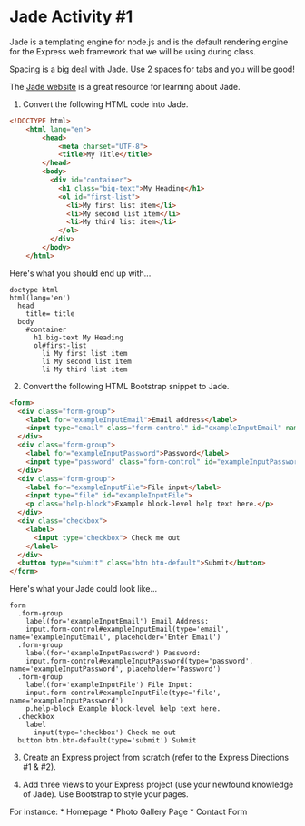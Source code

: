 Jade Activity #1
================

Jade is a templating engine for node.js and is the default rendering engine for the Express web framework that we will be using during class.

Spacing is a big deal with Jade. Use 2 spaces for tabs and you will be good!

The [Jade website](http://jade-lang.com/) is a great resource for learning about Jade.

1. Convert the following HTML code into Jade.

  ```html
  <!DOCTYPE html>
      <html lang="en">
          <head>
              <meta charset="UTF-8">
              <title>My Title</title>
          </head>
          <body>
            <div id="container">
              <h1 class="big-text">My Heading</h1>
              <ol id="first-list">
                <li>My first list item</li>
                <li>My second list item</li>
                <li>My third list item</li>
              </ol>
            </div>
          </body>
      </html>
  ```

  Here's what you should end up with...

  ```jade
  doctype html
  html(lang='en')
    head
      title= title
    body
      #container
        h1.big-text My Heading
        ol#first-list
          li My first list item
          li My second list item
          li My third list item 
  ```

2. Convert the following HTML Bootstrap snippet to Jade.

  ```html
  <form>
    <div class="form-group">
      <label for="exampleInputEmail">Email address</label>
      <input type="email" class="form-control" id="exampleInputEmail" name="exampleInputEmail" placeholder="Enter email">
    </div>
    <div class="form-group">
      <label for="exampleInputPassword">Password</label>
      <input type="password" class="form-control" id="exampleInputPassword" name="exampleInputPassword" placeholder="Password">
    </div>
    <div class="form-group">
      <label for="exampleInputFile">File input</label>
      <input type="file" id="exampleInputFile">
      <p class="help-block">Example block-level help text here.</p>
    </div>
    <div class="checkbox">
      <label>
        <input type="checkbox"> Check me out
      </label>
    </div>
    <button type="submit" class="btn btn-default">Submit</button>
  </form>
  ```
  Here's what your Jade could look like...

  ```jade
  form
    .form-group
      label(for='exampleInputEmail') Email Address:
      input.form-control#exampleInputEmail(type='email', name='exampleInputEmail', placeholder='Enter Email')
    .form-group
      label(for='exampleInputPassword') Password:
      input.form-control#exampleInputPassword(type='password', name='exampleInputPassword', placeholder='Password')
    .form-group
      label(for='exampleInputFile') File Input:
      input.form-control#exampleInputFile(type='file', name='exampleInputPassword')
      p.help-block Example block-level help text here.
    .checkbox
      label
        input(type='checkbox') Check me out
    button.btn.btn-default(type='submit') Submit
  ```

3. Create an Express project from scratch (refer to the Express Directions #1 & #2).

4. Add three views to your Express project (use your newfound knowledge of Jade). Use Bootstrap to style your pages.

  For instance:
    * Homepage
    * Photo Gallery Page
    * Contact Form